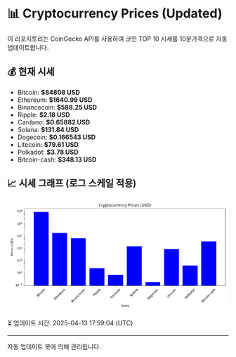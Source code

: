 
# 📊 Cryptocurrency Prices (Updated)

이 리포지토리는 CoinGecko API를 사용하여 코인 TOP 10 시세를 10분가격으로 자동 업데이트합니다.

## 💰 현재 시세
- Bitcoin: **$84808 USD**
- Ethereum: **$1640.99 USD**
- Binancecoin: **$588.25 USD**
- Ripple: **$2.18 USD**
- Cardano: **$0.65882 USD**
- Solana: **$131.84 USD**
- Dogecoin: **$0.166543 USD**
- Litecoin: **$79.61 USD**
- Polkadot: **$3.78 USD**
- Bitcoin-cash: **$348.13 USD**

## 📈 시세 그래프 (로그 스케일 적용)
![Crypto Prices](crypto_prices.png)

⏳ 업데이트 시간: 2025-04-13 17:59:04 (UTC)

---
자동 업데이트 봇에 의해 관리됩니다.
